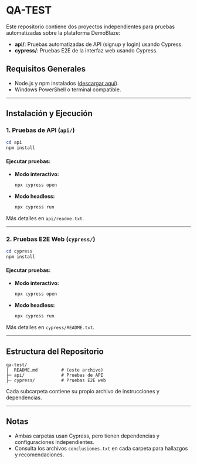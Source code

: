 # QA-TEST

Este repositorio contiene dos proyectos independientes para pruebas automatizadas sobre la plataforma DemoBlaze:

- **api/**: Pruebas automatizadas de API (signup y login) usando Cypress.
- **cypress/**: Pruebas E2E de la interfaz web usando Cypress.

## Requisitos Generales

- Node.js y npm instalados ([descargar aquí](https://nodejs.org/)).
- Windows PowerShell o terminal compatible.

---

## Instalación y Ejecución

### 1. Pruebas de API (`api/`)

```powershell
cd api
npm install
```

#### Ejecutar pruebas:
- **Modo interactivo:**
  ```powershell
  npx cypress open
  ```
- **Modo headless:**
  ```powershell
  npx cypress run
  ```

Más detalles en `api/readme.txt`.

---

### 2. Pruebas E2E Web (`cypress/`)

```powershell
cd cypress
npm install
```

#### Ejecutar pruebas:
- **Modo interactivo:**
  ```powershell
  npx cypress open
  ```
- **Modo headless:**
  ```powershell
  npx cypress run
  ```

Más detalles en `cypress/README.txt`.

---

## Estructura del Repositorio

```
qa-test/
│  README.md         # (este archivo)
├─ api/              # Pruebas de API
├─ cypress/          # Pruebas E2E web
```

Cada subcarpeta contiene su propio archivo de instrucciones y dependencias.

---

## Notas
- Ambas carpetas usan Cypress, pero tienen dependencias y configuraciones independientes.
- Consulta los archivos `conclusiones.txt` en cada carpeta para hallazgos y recomendaciones.
